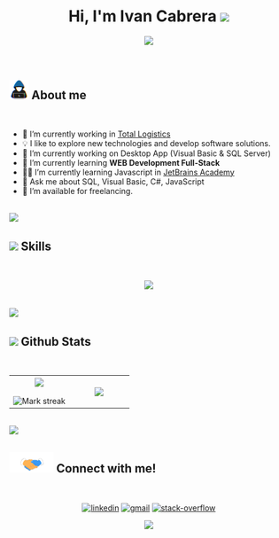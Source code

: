 
<h1 align="center"><b>Hi, I'm Ivan Cabrera </b><img src="https://media.giphy.com/media/hvRJCLFzcasrR4ia7z/giphy.gif" width="35"></h1>

<p align="center">
  <a href="https://github.com/DenverCoder1/readme-typing-svg">
    <img src="https://readme-typing-svg.herokuapp.com?font=Time+New+Roman&color=cyan&size=25&center=true&vCenter=true&width=600&height=100&lines=Self-taught+Full+Stack+Developer;.NET+Developer;Database+Developer;Active+Learner/Researcher;Love+to+learn+new+technologies"></a>
</p>

<br>

## <picture><img src = "https://github.com/0xAbdulKhalid/0xAbdulKhalid/raw/main/assets/mdImages/about_me.gif" width = 35px></picture> **About me**
<br>

- 🔭 I’m currently working in <a href="https://www.total-logistics.com.mx/" target="blank">Total Logistics</a>
- 💡 I like to explore new technologies and develop software solutions.
- 🌱 I’m currently working on Desktop App (Visual Basic & SQL Server)
- 🎯 I’m currently learning **WEB Development Full-Stack**
- 👨‍💻 I’m currently learning Javascript in <a href="https://lp.jetbrains.com/academy/learn-javascript/" target="blank">JetBrains Academy</a>
- 💬 Ask me about SQL, Visual Basic, C#, JavaScript
- 🤝 I’m available for freelancing.

<br>

<img src="https://user-images.githubusercontent.com/73097560/115834477-dbab4500-a447-11eb-908a-139a6edaec5c.gif">

## <img src="https://media2.giphy.com/media/QssGEmpkyEOhBCb7e1/giphy.gif?cid=ecf05e47a0n3gi1bfqntqmob8g9aid1oyj2wr3ds3mg700bl&rid=giphy.gif" width ="25"><b> Skills</b>
<br>

<p align="center">
  <a href="https://skillicons.dev">
    <img src="https://skillicons.dev/icons?i=bootstrap,cs,css,django,dotnet,gcp,git,github,gitlab,haskell,html,java,js,linux,mysql,powershell,py,regex,sqlite,scala,visualstudio,vscode" />
  </a>
</p>

<br>

<img src="https://user-images.githubusercontent.com/73097560/115834477-dbab4500-a447-11eb-908a-139a6edaec5c.gif">

## <img src="https://media.giphy.com/media/iY8CRBdQXODJSCERIr/giphy.gif" width="25"><b> Github Stats </b>
<br>

  <!--- stats (start) -->
<table align="center">
<tr border="none">
<td width="50%" align="center">
  
  <img  align="center"  src="https://github-readme-stats.vercel.app/api?username=ivancabreradev&theme=dark&show_icons=true&count_private=true" />
  <br></br>
  <img  title="🔥 Get streak stats for your profile at git.io/streak-stats" alt="Mark streak" src="https://github-readme-streak-stats.herokuapp.com/?user=ivancabreradev&theme=dark&hide_border=false" /> 
</td>

<td width="50%" align="center">

  <img  align="center"  src="https://github-readme-stats.anuraghazra1.vercel.app/api/top-langs/?username=ivancabreradev&theme=dark&hide_border=false&no-bg=true&no-frame=true&langs_count=10"/>
  
  </td>
</tr>
</table>
<!--- stats (end) -->
<br>

<img src="https://user-images.githubusercontent.com/73097560/115834477-dbab4500-a447-11eb-908a-139a6edaec5c.gif">
<br>

## <img src="https://github.com/0xAbdulKhalid/0xAbdulKhalid/raw/main/assets/mdImages/handshake.gif" width ="80"><b> Connect with me!</b>
<br>

<!--icons and links-->
<p align="center">
<a href="https://www.linkedin.com/in/ivancabreradev/" target="blank"><img align="center" src="https://user-images.githubusercontent.com/88904952/234979284-68c11d7f-1acc-4f0c-ac78-044e1037d7b0.png" alt="linkedin" height="50" width="50" /></a>
<a href="mailto:ivancabreradev@gmail.com" target="_blank" ><img align="center" src="https://img.icons8.com/doodle/2x/gmail-new.png" alt="gmail" height="50" width="50"></a>
<a href="https://stackoverflow.com/users/22937346" target="blank"><img align="center" src="https://raw.githubusercontent.com/rahuldkjain/github-profile-readme-generator/master/src/images/icons/Social/stack-overflow.svg" alt="stack-overflow" height="30" width="40" /></a>
</p>

<!--profile visit count-->
<div align="center">
  
[![](https://visitcount.itsvg.in/api?id=ivancabreradev&icon=3&color=6)](https://visitcount.itsvg.in)
  
</div>
